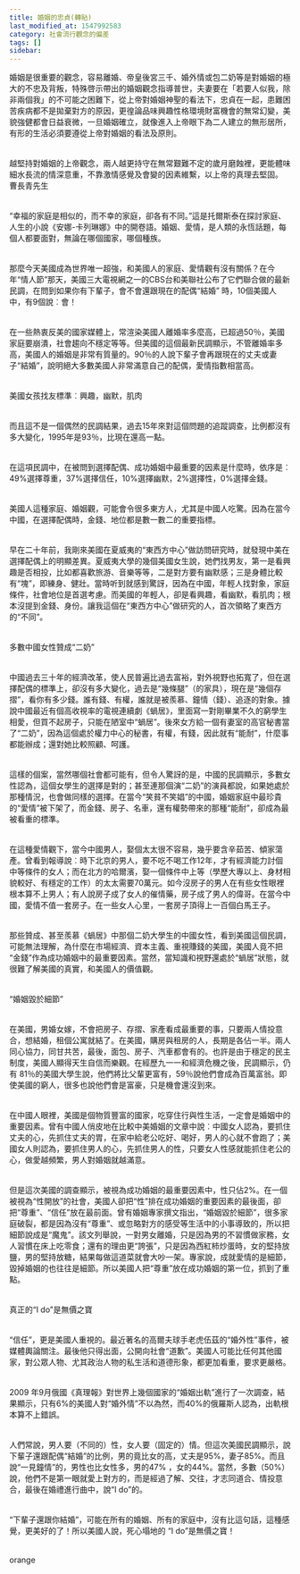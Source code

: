 ```yaml
---
title: 婚姻的忠貞(轉貼)
last_modified_at: 1547992583
category: 社會流行觀念的偏差
tags: []
sidebar: 
---
```


<p>婚姻是很重要的觀念，容易離婚、帝皇後宮三千、婚外情或包二奶等是對婚姻的極大的不忠及背叛，特殊啓示帶出的婚姻觀念指導普世，夫妻要在「若要人似我，除非兩個我」的不可能之困難下，從上帝對婚姻神聖的看法下，忠貞在一起，患難困苦疾病都不是拋棄對方的原因，更徨論品味興趣性格環境財富機會的無常幻變，美貌強健都會日益衰微，一旦婚姻確立，就像進入上帝眼下為二人建立的無形居所，有形的生活必須要遵從上帝對婚姻的看法及原則。<br/><br/><br/>越堅持對婚姻的上帝觀念，兩人越更持守在無常艱難不定的歲月磨蝕裡，更能體味細水長流的情深意重，不靠激情感覺及會變的因素維繫，以上帝的真理去堅固。<br/><!--more-->曹長青先生<br/><br/><br/>“幸福的家庭是相似的，而不幸的家庭，卻各有不同。”這是托爾斯泰在探討家庭、人生的小說《安娜-卡列琳娜》中的開卷語。婚姻、愛情，是人類的永恆話題，每個人都要面對，無論在哪個國家，哪個種族。<br/><br/><br/>那麼今天美國成為世界唯一超強，和美國人的家庭、愛情觀有沒有關係？在今年“情人節”那天，美國三大電視網之一的CBS台和美聯社公布了它們聯合做的最新民調，在問到如果你有下輩子，會不會還跟現在的配偶“結婚” 時，10個美國人中，有9個說︰會！<br/><br/><br/>在一些熱衷反美的國家媒體上，常渲染美國人離婚率多麼高，已超過50％，美國家庭要崩潰，社會趨向不穩定等等。但美國的這個最新民調顯示，不管離婚率多高，美國人的婚姻是非常有質量的。90％的人說下輩子會再跟現在的丈夫或妻子“結婚”，說明絕大多數美國人非常滿意自己的配偶，愛情指數相當高。<br/><br/><br/>美國女孩找友標準︰興趣，幽默，肌肉<br/><br/><br/>而且這不是一個偶然的民調結果，過去15年來對這個問題的追蹤調查，比例都沒有多大變化，1995年是93％，比現在還高一點。<br/><br/><br/>在這項民調中，在被問到選擇配偶、成功婚姻中最重要的因素是什麼時，依序是︰49%選擇尊重，37%選擇信任，10%選擇幽默，2%選擇性，0%選擇金錢。<br/><br/><br/>美國人這種家庭、婚姻觀，可能會令很多東方人，尤其是中國人吃驚。因為在當今中國，在選擇配偶時，金錢、地位都是數一數二的重要指標。<br/><br/><br/>早在二十年前，我剛來美國在夏威夷的“東西方中心”做訪問研究時，就發現中美在選擇配偶上的明顯差異。夏威夷大學的幾個美國女生說，她們找男友，第一是看興趣是否相投，比如都喜歡旅游、音樂等等，二是對方要有幽默感；三是身體比較有“塊”，即練身、健壯。當時听到就感到驚訝，因為在中國，年輕人找對象，家庭條件，社會地位是首選考慮。而美國的年輕人，卻是看興趣，看幽默，看肌肉；根本沒提到金錢、身份。讓我這個在“東西方中心”做研究的人，首次領略了東西方的“不同”。<br/><br/><br/>多數中國女性贊成“二奶”<br/><br/><br/>中國過去三十年的經濟改革，使人民普遍比過去富裕，對外視野也拓寬了，但在選擇配偶的標準上，卻沒有多大變化，過去是“幾條腿”（的家具），現在是“幾個存摺”，看你有多少錢。誰有錢、有權，誰就是被羨慕、鐘情（錢）、追逐的對象。據說中國最近有個高收視率的電視連續劇《蝸居》，里面寫一對剛畢業不久的窮學生相愛，但買不起房子，只能在陋室中“蝸居”。後來女方給一個有妻室的高官秘書當了“二奶”，因為這個處於權力中心的秘書，有權，有錢，因此就有“能耐”，什麼事都能辦成；還對她比較照顧、呵護。<br/><br/><br/>這樣的個案，當然哪個社會都可能有，但令人驚訝的是，中國的民調顯示，多數女性認為，這個女學生的選擇是對的；甚至連那個演“二奶”的演員都說，如果她處於那種情況，也會做同樣的選擇。在當今“笑貧不笑娼”的中國，婚姻家庭中最珍貴的“愛情”被下架了，而金錢、房子、名車，還有權勢帶來的那種“能耐”，卻成為最被看重的標準。<br/><br/><br/>在這種愛情觀下，當今中國男人，娶個太太很不容易，幾乎要含辛茹苦、傾家蕩產。曾看到報導說︰時下北京的男人，要不吃不喝工作12年，才有經濟能力討個中等條件的女人；而在北方的哈爾濱，娶一個條件中上等（學歷大專以上、身材相貌較好、有穩定的工作）的太太需要70萬元。如今沒房子的男人在有些女性眼裡根本算不上男人；有人說房子成了女人的催情藥，房子成了男人的偉哥。在當今中國，愛情不值一套房子。在一些女人心里，一套房子頂得上一百個白馬王子。<br/><br/><br/>那些贊成、甚至羨慕《蝸居》中那個二奶大學生的中國女性，看到美國這個民調，可能無法理解，為什麼在市場經濟、資本主義、重視賺錢的美國，美國人竟不把 “金錢”作為成功婚姻中的最重要因素。當然，當知識和視野還處於“蝸居”狀態，就很難了解美國的真實，和美國人的價值觀。<br/><br/><br/>“婚姻毀於細節”<br/><br/><br/>在美國，男婚女嫁，不會把房子、存摺、家產看成最重要的事，只要兩人情投意合，想結婚，租個公寓就結了。在美國，購房與租房的人，長期是各佔一半。兩人同心協力，同甘共苦，最後，面包、房子、汽車都會有的。也許是由于穩定的民主制度，美國人顯得天生自信而樂觀。在經歷九一一和經濟危機之後，民調顯示，仍有 81％的美國大學生說，他們將比父輩更富有，59％說他們會成為百萬富翁。即使美國的窮人，很多也說他們會是富豪，只是機會還沒到來。<br/><br/><br/>在中國人眼裡，美國是個物質豐富的國家，吃穿住行與性生活，一定會是婚姻中的重要因素。曾有中國人俏皮地在比較中美婚姻的文章中說︰中國女人認為，要抓住丈夫的心，先抓住丈夫的胃，在家中給老公吃好、喝好，男人的心就不會跑了；美國女人則認為，要抓住男人的心，先抓住男人的性，只要女人性感就能抓住老公的心，做愛越頻繁，男人對婚姻就越滿意。<br/><br/><br/>但是這次美國的調查顯示，被視為成功婚姻的最重要因素中，性只佔2%。在一個被視為“性開放”的社會，美國人卻把“性”排在成功婚姻的重要因素的最後面，卻把“尊重”、“信任”放在最前面。曾有婚姻專家撰文指出，“婚姻毀於細節”，很多家庭破裂，都是因為沒有“尊重”、或忽略對方的感受等生活中的小事導致的，所以把細節說成是“魔鬼”。該文列舉說，一對男女離婚，只是因為男的不習慣做家務，女人習慣在床上吃零食；還有的理由更“誇張”，只是因為西紅柿炒蛋時，女的堅持放鹽，男的堅持放糖，結果每做這道菜就會大吵一架。專家說，成就愛情的是細節，毀掉婚姻的也往往是細節。所以美國人把“尊重”放在成功婚姻的第一位，抓到了重點。<br/><br/><br/>真正的“I do”是無價之寶<br/><br/><br/>“信任”，更是美國人重視的。最近著名的高爾夫球手老虎伍茲的“婚外性”事件，被媒體輿論關注。最後他只得出面，公開向社會“道歉”。美國人可能比任何其他國家，對公眾人物、尤其政治人物的私生活和道德形象，都更加看重，要求更嚴格。<br/><br/><br/>2009 年9月俄國《真理報》對世界上幾個國家的“婚姻出軌”進行了一次調查，結果顯示，只有6%的美國人對“婚外情”不以為然，而40%的俄羅斯人認為，出軌根本算不上錯誤。<br/><br/><br/>人們常說，男人要（不同的）性，女人要（固定的）情。但這次美國民調顯示，說下輩子還跟配偶“結婚”的比例，男的竟比女的高，丈夫是95%，妻子85%。而且說“一見鐘情”的，男性也比女性多，男的47% ，女的44%。當然，多數（50%）說，他們不是第一眼就愛上對方的，而是經過了解、交往，才志同道合、情投意合，最後在婚禮進行曲中，說“I do”的。<br/><br/><br/>“下輩子還跟你結婚”，可能在所有的婚姻、所有的家庭中，沒有比這句話，這種感覺，更美好的了！所以美國人說，死心塌地的 “I do”是無價之寶！<br/><br/><br/>orange</p>